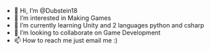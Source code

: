 - 👋 Hi, I’m @Dubstein18
- 👀 I’m interested in Making Games
- 🌱 I’m currently learning Unity and 2 languages python and csharp
- 💞️ I’m looking to collaborate on Game Development
- 📫 How to reach me just email me :)

<!---
Dubstein18/Dubstein18 is a ✨ special ✨ repository because its `README.md` (this file) appears on your GitHub profile.
You can click the Preview link to take a look at your changes.
--->
